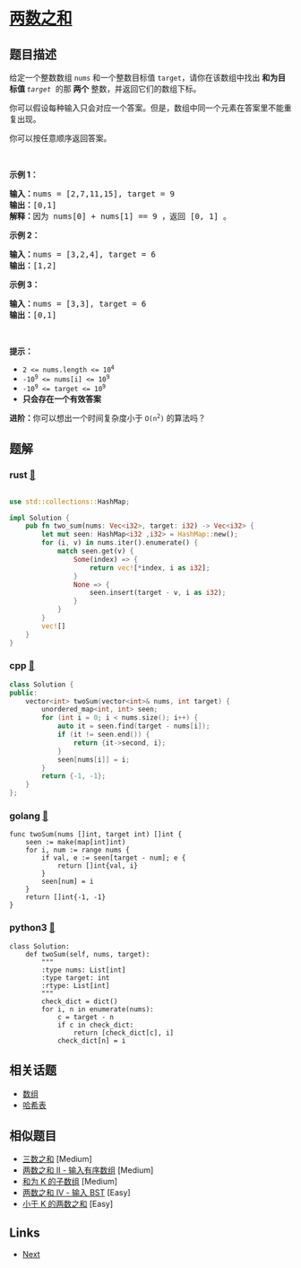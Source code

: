 
# [两数之和](https://leetcode-cn.com/problems/two-sum)

## 题目描述

<p>给定一个整数数组 <code>nums</code>&nbsp;和一个整数目标值 <code>target</code>，请你在该数组中找出 <strong>和为目标值 </strong><em><code>target</code></em>&nbsp; 的那&nbsp;<strong>两个</strong>&nbsp;整数，并返回它们的数组下标。</p>

<p>你可以假设每种输入只会对应一个答案。但是，数组中同一个元素在答案里不能重复出现。</p>

<p>你可以按任意顺序返回答案。</p>

<p>&nbsp;</p>

<p><strong>示例 1：</strong></p>

<pre>
<strong>输入：</strong>nums = [2,7,11,15], target = 9
<strong>输出：</strong>[0,1]
<strong>解释：</strong>因为 nums[0] + nums[1] == 9 ，返回 [0, 1] 。
</pre>

<p><strong>示例 2：</strong></p>

<pre>
<strong>输入：</strong>nums = [3,2,4], target = 6
<strong>输出：</strong>[1,2]
</pre>

<p><strong>示例 3：</strong></p>

<pre>
<strong>输入：</strong>nums = [3,3], target = 6
<strong>输出：</strong>[0,1]
</pre>

<p>&nbsp;</p>

<p><strong>提示：</strong></p>

<ul>
	<li><code>2 &lt;= nums.length &lt;= 10<sup>4</sup></code></li>
	<li><code>-10<sup>9</sup> &lt;= nums[i] &lt;= 10<sup>9</sup></code></li>
	<li><code>-10<sup>9</sup> &lt;= target &lt;= 10<sup>9</sup></code></li>
	<li><strong>只会存在一个有效答案</strong></li>
</ul>

<p><strong>进阶：</strong>你可以想出一个时间复杂度小于 <code>O(n<sup>2</sup>)</code> 的算法吗？</p>


## 题解

### rust [🔗](two-sum.rs) 
```rust

use std::collections::HashMap;

impl Solution {
    pub fn two_sum(nums: Vec<i32>, target: i32) -> Vec<i32> {
        let mut seen: HashMap<i32 ,i32> = HashMap::new();
        for (i, v) in nums.iter().enumerate() {
            match seen.get(v) {
                Some(index) => {
                    return vec![*index, i as i32];
                }
                None => {
                    seen.insert(target - v, i as i32); 
                }
            }
        }
        vec![]
    }
}
```
### cpp [🔗](two-sum.cpp) 
```cpp
class Solution {
public:
    vector<int> twoSum(vector<int>& nums, int target) {
        unordered_map<int, int> seen;
        for (int i = 0; i < nums.size(); i++) {
            auto it = seen.find(target - nums[i]);
            if (it != seen.end()) {
                return {it->second, i};
            }
            seen[nums[i]] = i;
        }
        return {-1, -1};
    }
};
```
### golang [🔗](two-sum.go) 
```golang
func twoSum(nums []int, target int) []int {
    seen := make(map[int]int)
    for i, num := range nums {
        if val, e := seen[target - num]; e {
            return []int{val, i}
        }
        seen[num] = i
    }
    return []int{-1, -1}
}
```
### python3 [🔗](two-sum.py) 
```python3
class Solution:
    def twoSum(self, nums, target):
        """
        :type nums: List[int]
        :type target: int
        :rtype: List[int]
        """
        check_dict = dict()
        for i, n in enumerate(nums):
            c = target - n
            if c in check_dict:
                return [check_dict[c], i]
            check_dict[n] = i
```


## 相关话题

- [数组](../../tags/array.md) 
- [哈希表](../../tags/hash-table.md) 


## 相似题目

- [三数之和](../3sum/README.md)  [Medium] 
- [两数之和 II - 输入有序数组](../two-sum-ii-input-array-is-sorted/README.md)  [Medium] 
- [和为 K 的子数组](../subarray-sum-equals-k/README.md)  [Medium] 
- [两数之和 IV - 输入 BST](../two-sum-iv-input-is-a-bst/README.md)  [Easy] 
- [小于 K 的两数之和](../two-sum-less-than-k/README.md)  [Easy] 


## Links

- [Next](../add-two-numbers/README.md) 

